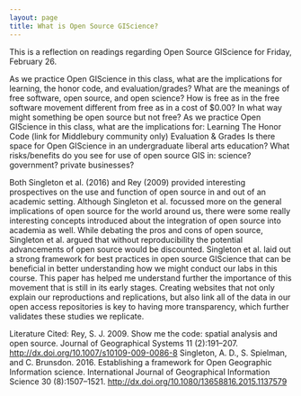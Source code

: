 ```yaml
---
layout: page
title: What is Open Source GIScience?
---
```


This is a reflection on readings regarding Open Source GIScience for Friday, February 26.

As we practice Open GIScience in this class, what are the implications for learning, the honor code, and evaluation/grades?
What are the meanings of free software, open source, and open science?
How is free as in the free software movement different from free as in a cost of $0.00?
In what way might something be open source but not free?
As we practice Open GIScience in this class, what are the implications for:
Learning
The Honor Code (link for Middlebury community only)
Evaluation & Grades
Is there space for Open GIScience in an undergraduate liberal arts education?
What risks/benefits do you see for use of open source GIS in:
science?
government?
private businesses?

  Both Singleton et al. (2016) and Rey (2009) provided interesting prospectives on the use and function of open source in and out of an academic setting. Although Singleton et al. focussed more on the general implications of open source for the world around us, there were some really interesting concepts introduced about the integration of open source into academia as well. While debating the pros and cons of open source, Singleton et al. argued that without reproducibility the potential advancements of open source would be discounted. Singleton et al. laid out a strong framework for best practices in open source GIScience that can be beneficial in better understanding how we might conduct our labs in this course. This paper has helped me understand further the importance of this movement that is still in its early stages. Creating websites that not only explain our reproductions and replications, but also link all of the data in our open access repositories is key to having more transparency, which further validates these studies we replicate.


Literature Cited:
Rey, S. J. 2009. Show me the code: spatial analysis and open source. Journal of Geographical Systems 11 (2):191–207. http://dx.doi.org/10.1007/s10109-009-0086-8
Singleton, A. D., S. Spielman, and C. Brunsdon. 2016. Establishing a framework for Open Geographic Information science. International Journal of Geographical Information Science 30 (8):1507–1521. http://dx.doi.org/10.1080/13658816.2015.1137579
